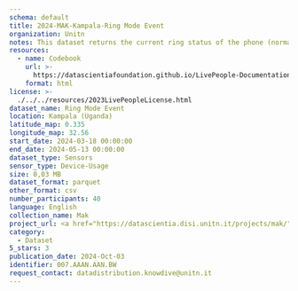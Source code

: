 ```yaml
---
schema: default
title: 2024-MAK-Kampala-Ring Mode Event
organization: Unitn
notes: This dataset returns the current ring status of the phone (normal/silent/vibrate).  It is part of the Makerere data collection, which contains data about the everyday life activities of students coming from Makerere University located in Uganda. The data were collected via questionnaires, data coming from 30 smartphone sensors associated to thousand self-reported annotations over a period of 8 weeks.
resources:
  - name: Codebook
    url: >-
      https://datascientiafoundation.github.io/LivePeople-Documentation/codebooks/2024-MAK-Kampala-ringmode.html 
    format: html
license: >-
  ./../../resources/2023LivePeopleLicense.html
dataset_name: Ring Mode Event
location: Kampala (Uganda)
latitude_map: 0.335
longitude_map: 32.56
start_date: 2024-03-18 00:00:00
end_date: 2024-05-13 00:00:00
dataset_type: Sensors
sensor_type: Device-Usage
size: 0,03 MB
dataset_format: parquet
other_format: csv
number_participants: 40
language: English
collection_name: Mak
project_url: <a href="https://datascientia.disi.unitn.it/projects/mak/">https://datascientia.disi.unitn.it/projects/mak/</a>
category:
  - Dataset
5_stars: 3
publication_date: 2024-Oct-03
identifier: 007.AAAN.AAN.BW
request_contact: datadistribution.knowdive@unitn.it
---
```

